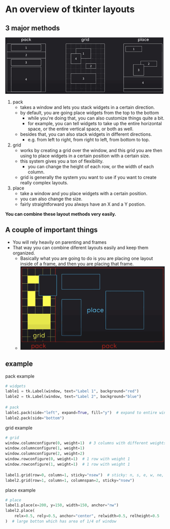 # An overview of tkinter layouts

## 3 major methods

![](../imgs/tkinter_layout_s.png)

1. pack
    - takes a window and lets you stack widgets in a certain direction.
    - by default, you are going place widgets from the top to the bottom
        - while you're doing that, you can also customize things quite a bit.
        - for example, you can tell widgets to take up the entire horizontal space, or the entire vertical space, or both as well.
    - besides that, you can also stack widgets in different directions.
        - e.g. from left to right, from right to left, from bottom to top.
2. grid
    - works by creating a grid over the window, and this grid you are then using to place widgets in a certain position with a certain size.
    - this system gives you a ton of flexibility.
        - you can change the height of each row, or the width of each column.
    - grid is generally the system you want to use if you want to create really complex layouts.
3. place
    - take a window and you place widgets with a certain position.
    - you can also change the size.
    - fairly straightforward you always have an X and a Y postion.


**You can combine these layout methods very easily.**


## A couple of important things

- You will rely heavily on parenting and frames
- That way you can combine diferent layouts easily and keep them organized.
    - Basically what you are going to do is you are placing one layout inside of a frame, and then you are placing that frame.
    - ![](../imgs/tkinter_layout_combine_s.png)



## example

pack example

```python
# widgets
lable1 = tk.Label(window, text="Label 1", background="red")
lable2 = tk.Label(window, text="Label 2", background="blue")

# pack
lable1.pack(side="left", expand=True, fill="y")  # expand to entire window
lable2.pack(side="bottom")
```

grid example

```python
# grid
window.columnconfigure(0, weight=1)  # 3 columns with different weights (1, 1, 2)
window.columnconfigure(1, weight=1)
window.columnconfigure(2, weight=2)
window.rowconfigure(0, weight=1)  # 1 row with weight 1
window.rowconfigure(1, weight=1)  # 1 row with weight 1

label1.grid(row=0, column=1, sticky="nsew")  # sticky: n, s, e, w, ne, se, sw, nw
label2.grid(row=1, column=1, columnspan=2, sticky="nsew")
```

place example

```python
# place
label1.place(x=200, y=150, width=150, anchor="nw")
label2.place(
    relx=0.5, rely=0.5, anchor="center", relwidth=0.5, relheight=0.5
)  # large botton which has area of 1/4 of window
```

